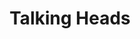 ---
title: "Talking Heads"
summary: "Talking Heads were an American rock band that formed in 1975 in New York City. The band was composed of David Byrne , Chris Frantz , Tina Weymouth and Jerry Harrison . Described as \"one of the most critically acclaimed bands of the '80s\", Talking Heads helped to pioneer new wave music by combining elements of punk, art rock, funk, and world music with an anxious, clean-cut image.Byrne, Frantz and Weymouth met as freshman students at the Rhode Island School of Design.: 24 They moved to New York City in 1975, joined the New York punk scene, recruited Harrison, and changed their name to Talking Heads. Their debut album, Talking Heads: 77, was released in 1977 to positive reviews. They collaborated with the British producer Brian Eno on the acclaimed albums More Songs About Buildings and Food , Fear of Music , and Remain in Light , which blended their art school sensibilities with influence from artists such as Parliament-Funkadelic and Fela Kuti. From the early 1980s, they included additional musicians in their recording sessions and shows, including guitarist Adrian Belew, keyboardist Bernie Worrell, singer Nona Hendryx, and bassist Busta Jones.
After a hiatus, Talking Heads reached their commercial peak in 1983 with the U.S. Top 10 hit \"Burning Down the House\" from the album Speaking in Tongues. In 1984, they released the concert film Stop Making Sense, directed by Jonathan Demme. For these performances, they were joined by Worrell, the guitarist Alex Weir, the percussionist Steve Scales and the singers Lynn Mabry and Ednah Holt. In 1985, Talking Heads released their best-selling album, Little Creatures. They produced a soundtrack album for Byrne's film True Stories , and released their final album, worldbeat-influenced Naked , before disbanding in 1991. Without Byrne, the other band members performed under the name Shrunken Heads, and released an album, No Talking, Just Head, as the Heads in 1996.
In 2002, Talking Heads were inducted into the Rock and Roll Hall of Fame. Four of their albums appeared in Rolling Stone's list of the 500 Greatest Albums of All Time in 2003, and three of their songs were included among the Rock and Roll Hall of Fame's 500 Songs That Shaped Rock and Roll. Talking Heads were also number 64 on VH1's list of the \"100 Greatest Artists of All Time\". In the 2011 update of Rolling Stone's \"100 Greatest Artists of All Time\", they were ranked number 100."
image: "talking-heads.jpg"
apple_music_artist_url: "None"
wikipedia_url: "https://en.wikipedia.org/wiki/Talking_Heads"
---